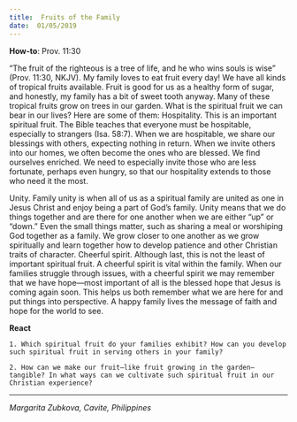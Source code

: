```yaml
---
title:  Fruits of the Family
date:  01/05/2019
---
```


**How-to**: Prov. 11:30

“The fruit of the righteous is a tree of life, and he who wins souls is wise” (Prov. 11:30, NKJV). My family loves to eat fruit every day! We have all kinds of tropical fruits available. Fruit is good for us as a healthy form of sugar, and honestly, my family has a bit of sweet tooth anyway. Many of these tropical fruits grow on trees in our garden. What is the spiritual fruit we can bear in our lives? Here are some of them: Hospitality. This is an important spiritual fruit. The Bible teaches that everyone must be hospitable, especially to strangers (Isa. 58:7). When we are hospitable, we share our blessings with others, expecting nothing in return. When we invite others into our homes, we often become the ones who are blessed. We find ourselves enriched. We need to especially invite those who are less fortunate, perhaps even hungry, so that our hospitality extends to those who need it the most.

Unity. Family unity is when all of us as a spiritual family are united as one in Jesus Christ and enjoy being a part of God’s family. Unity means that we do things together and are there for one another when we are either “up” or “down.” Even the small things matter, such as sharing a meal or worshiping God together as a family. We grow closer to one another as we grow spiritually and learn together how to develop patience and other Christian traits of character. Cheerful spirit. Although last, this is not the least of important spiritual fruit. A cheerful spirit is vital within the family. When our families struggle through issues, with a cheerful spirit we may remember that we have hope—most important of all is the blessed hope that Jesus is coming again soon. This helps us both remember what we are here for and put things into perspective. A happy family lives the message of faith and hope for the world to see.

**React**

`1. Which spiritual fruit do your families exhibit? How can you develop such spiritual fruit in serving others in your family?`

`2. How can we make our fruit—like fruit growing in the garden—tangible? In what ways can we cultivate such spiritual fruit in our Christian experience?`

---

_Margarita Zubkova, Cavite, Philippines_